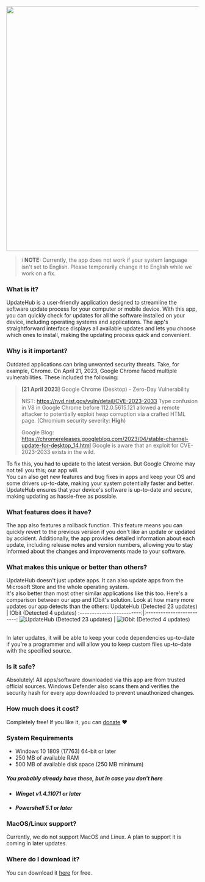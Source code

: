 <div align="center">
	<img src="https://raw.githubusercontent.com/KK-Designs/UpdateHub/main/images/header.png" width="640" />
</div>

> ℹ️ **NOTE:** Currently, the app does not work if your system language isn't set to English. Please temporarily change it to English while we work on a fix.

### What is it?

UpdateHub is a user-friendly application designed to streamline the software update process for your computer or mobile device. With this app, you can quickly check for updates for all the software installed on your device, including operating systems and applications. The app's straightforward interface displays all available updates and lets you choose which ones to install, making the updating process quick and convenient.

### Why is it important?

Outdated applications can bring unwanted security threats. Take, for example, Chrome. On April 21, 2023, Google Chrome faced multiple vulnerabilities. These included the following:

> **[21 April 2023]** Google Chrome (Desktop) - Zero-Day Vulnerability
>
> NIST: https://nvd.nist.gov/vuln/detail/CVE-2023-2033
> Type confusion in V8 in Google Chrome before 112.0.5615.121 allowed a remote attacker to potentially exploit heap corruption via a crafted HTML page. (Chromium security severity: **High**)
>
> Google Blog: https://chromereleases.googleblog.com/2023/04/stable-channel-update-for-desktop_14.html
> Google is aware that an exploit for CVE-2023-2033 exists in the wild.
>
To fix this, you had to update to the latest version. But Google Chrome may not tell you this; our app will.
\
You can also get new features and bug fixes in apps and keep your OS and some drivers up-to-date, making your system potentially faster and better.
\
UpdateHub ensures that your device's software is up-to-date and secure, making updating as hassle-free as possible.

### What features does it have?

The app also features a rollback function. This feature means you can quickly revert to the previous version if you don't like an update or updated by accident.
Additionally, the app provides detailed information about each update, including release notes and version numbers, allowing you to stay informed about the changes and improvements made to your software.

### What makes this unique or better than others?
UpdateHub doesn't just update apps. It can also update apps from the Microsoft Store and the whole operating system.
\
It's also better than most other similar applications like this too. Here's a comparison between our app and IObit's solution. Look at how many more updates our app detects than the others:
UpdateHub (Detected 23 updates)            |  IObit (Detected 4 updates)
:-------------------------:|:-------------------------:
![UpdateHub (Detected 23 updates)](https://raw.githubusercontent.com/KK-Designs/UpdateHub/main/images/UpdateHub.png)  |  ![IObit (Detected 4 updates)](https://raw.githubusercontent.com/KK-Designs/UpdateHub/main/images/IObit.png)

\
In later updates, it will be able to keep your code dependencies up-to-date if you're a programmer and will allow you to keep custom files up-to-date with the specified source.

### Is it safe?
Absolutely! All apps/software downloaded via this app are from trusted official sources. Windows Defender also scans them and verifies the security hash for every app downloaded to prevent unauthorized changes.

### How much does it cost?
Completely free! If you like it, you can [donate](https://www.paypal.com/donate/?hosted_button_id=SRVM3LAZ3WBL8 "Donate") ❤️

### System Requirements
- Windows 10 1809 (17763) 64-bit or later
- 250 MB of available RAM
- 500 MB of available disk space (250 MB minimum)

<h5>You probably already have these, but in case you don't here</h5>
<ul>
	<li><h5>Winget v1.4.11071 or later
	<li><h5>Powershell 5.1 or later</h5></li>
</ul>

### MacOS/Linux support?

Currently, we do not support MacOS and Linux. A plan to support it is coming in later updates.

### Where do I download it?
You can download it [here](https://github.com/KK-Designs/UpdateHub/releases/latest "Download latest version") for free.

<!--
UpdateHub is a user-friendly application designed to streamline the software update process for your computer or mobile device. With this app, you can quickly check for updates for all the software installed on your device, including operating systems and applications. The app's straightforward interface displays all available updates and lets you choose which ones to install, making the updating process quick and convenient.

The app also features a rollback function. This feature means you can quickly revert to the previous version if you don't like an update or updated by accident.

Additionally, the app provides detailed information about each update, including release notes and version numbers, allowing you to stay informed about the changes and improvements made to your software.

UpdateHub ensures that your device's software is up-to-date and secure, making updating as hassle-free as possible.
-->
